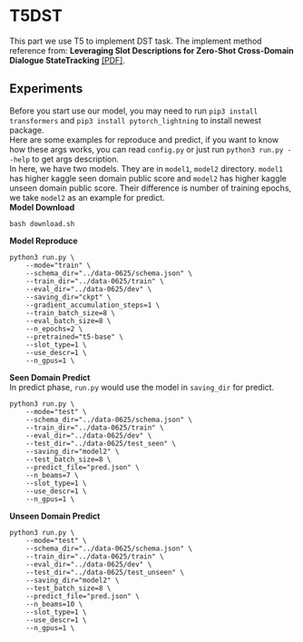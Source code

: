 # T5DST

This part we use T5 to implement DST task. The implement method reference from:
**Leveraging Slot Descriptions for Zero-Shot Cross-Domain Dialogue StateTracking** [[PDF]](https://www.aclweb.org/anthology/2021.naacl-main.448.pdf).

## Experiments
Before you start use our model, you may need to run `pip3 install transformers` and `pip3 install pytorch_lightning` to install newest package.  
Here are some examples for reproduce and predict, if you want to know how these args works, you can read `config.py` or just run `python3 run.py --help` to get args description.  
In here, we have two models. They are in `model1`, `model2` directory. `model1` has higher kaggle seen domain public score and `model2` has higher kaggle unseen domain public score. Their difference is number of training epochs, we take `model2` as an example for predict.  
**Model Download**  
```console
bash download.sh
```
**Model Reproduce**  
```console
python3 run.py \
	--mode="train" \
	--schema_dir="../data-0625/schema.json" \
	--train_dir="../data-0625/train" \
	--eval_dir="../data-0625/dev" \
	--saving_dir="ckpt" \
	--gradient_accumulation_steps=1 \
	--train_batch_size=8 \
	--eval_batch_size=8 \
	--n_epochs=2 \
	--pretrained="t5-base" \
	--slot_type=1 \
	--use_descr=1 \
	--n_gpus=1 \
```
**Seen Domain Predict**  
In predict phase, `run.py` would use the model in `saving_dir` for predict.  
```console
python3 run.py \
	--mode="test" \
	--schema_dir="../data-0625/schema.json" \
	--train_dir="../data-0625/train" \
	--eval_dir="../data-0625/dev" \
	--test_dir="../data-0625/test_seen" \
	--saving_dir="model2" \
	--test_batch_size=8 \
	--predict_file="pred.json" \
	--n_beams=7 \
	--slot_type=1 \
	--use_descr=1 \
	--n_gpus=1 \
```
**Unseen Domain Predict**  
```console
python3 run.py \
	--mode="test" \
	--schema_dir="../data-0625/schema.json" \
	--train_dir="../data-0625/train" \
	--eval_dir="../data-0625/dev" \
	--test_dir="../data-0625/test_unseen" \
	--saving_dir="model2" \
	--test_batch_size=8 \
	--predict_file="pred.json" \
	--n_beams=10 \
	--slot_type=1 \
	--use_descr=1 \
	--n_gpus=1 \
```
